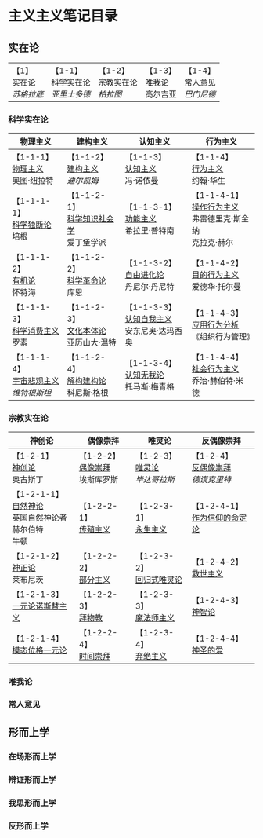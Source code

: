 # 主义主义笔记目录

## 实在论

|                                               |                                                         |                                                     |                                                 |                                                     |
| --------------------------------------------- | ------------------------------------------------------- | --------------------------------------------------- | ----------------------------------------------- | --------------------------------------------------- |
| 【1】<br />[实在论](./1/1.md)<br />*苏格拉底* | 【1-1】<br />[科学实在论](./1/1-1.md)<br />*亚里士多德* | 【1-2】<br />[宗教实在论](./1/1-2.md)<br />*柏拉图* | 【1-3】<br />[唯我论](./1/1-3.md)<br />高尔吉亚 | 【1-4】<br />[常人意见](./1/1-4.md)<br />*巴门尼德* |

### 科学实在论

| 物理主义                                                     | 建构主义                                                     | 认知主义                                                     | 行为主义                                                     |
| ------------------------------------------------------------ | ------------------------------------------------------------ | ------------------------------------------------------------ | ------------------------------------------------------------ |
| 【1-1-1】<br />[物理主义](./1/1-1/1-1-1.md)<br />奥图·纽拉特 | 【1-1-2】<br />[建构主义](./1/1-1/1-1-2.md)<br />*迪尔凯姆*  | 【1-1-3】<br />[认知主义](./1/1-1/1-1-3.md)<br />冯·诺依曼   | 【1-1-4】<br />[行为主义](./1/1-1/1-1-4.md)<br />约翰·华生 |
| 【1-1-1-1】<br />[科学独断论](./1/1-1/1-1-1-1.md)<br />培根  | 【1-1-2-1】<br />[科学知识社会学](./1/1-1/1-1-2-1.md)<br />爱丁堡学派 | 【1-1-3-1】<br />[功能主义](./1/1-1/1-1-3-1.md)<br />希拉里·普特南  | 【1-1-4-1】<br />[操作行为主义](./1/1-1/1-1-4-1.md)<br />弗雷德里克·斯金纳<br />克拉克·赫尔  |
| 【1-1-1-2】<br />[有机论](./1/1-1/1-1-1-2.md)<br />怀特海    | 【1-1-2-2】<br />[科学革命论](./1/1-1/1-1-2-2.md)<br />库恩  | 【1-1-3-2】<br />[自由进化论](./1/1-1/1-1-3-2.md)<br />丹尼尔·丹尼特    | 【1-1-4-2】<br />[目的行为主义](./1/1-1/1-1-4-2.md)<br />爱德华·托尔曼    |
| 【1-1-1-3】<br />[科学消费主义](./1/1-1/1-1-1-3.md)<br />罗素 | 【1-1-2-3】<br />[文化本体论](./1/1-1/1-1-2-3.md)<br />亚历山大·温特 | 【1-1-3-3】<br />[认知自我主义](./1/1-1/1-1-3-3.md)<br />安东尼奥·达玛西奥 | 【1-1-4-3】<br />[应用行为分析](./1/1-1/1-1-4-3.md)<br />《组织行为管理》 |
| 【1-1-1-4】<br />[宇宙悲观主义](./1/1-1/1-1-1-4.md)<br />*维特根斯坦* | 【1-1-2-4】<br />[解构建构论](./1/1-1/1-1-2-4.md)<br />科尼斯·格根 | 【1-1-3-4】<br />[认知无我论](./1/1-1/1-1-3-4.md)<br />托马斯·梅青格    | 【1-1-4-4】<br />[社会行为主义](./1/1-1/1-1-4-4.md)<br />乔治·赫伯特·米德    |

### 宗教实在论

| 神创论                                                       | 偶像崇拜                                                     | 唯灵论                                                       | 反偶像崇拜                                                   |
| ------------------------------------------------------------ | ------------------------------------------------------------ | ------------------------------------------------------------ | ------------------------------------------------------------ |
| 【1-2-1】<br />[神创论](./1/1-2/1-2-1.md)<br />奥古斯丁 | 【1-2-2】<br />[偶像崇拜](./1/1-2/1-2-2.md)<br />埃斯库罗斯  | 【1-2-3】<br />[唯灵论](./1/1-2/1-2-3.md)<br />*毕达哥拉斯*   | 【1-2-4】<br />[反偶像崇拜](./1/1-2/1-2-4.md)<br />*德谟克里特*   |
| 【1-2-1-1】<br />[自然神论](./1/1-2/1-2-1-1.md)<br />英国自然神论者<br />赫尔伯特<br />牛顿  | 【1-2-2-1】<br />[传殖主义](./1/1-2/1-2-2-1.md)<br /> | 【1-2-3-1】<br />[永生主义](./1/1-2/1-2-3-1.md)<br /> | 【1-2-4-1】<br />[作为信仰的命定论](./1/1-2/1-2-4-1.md)<br /> |
| 【1-2-1-2】<br />[神正论](./1/1-2/1-2-1-2.md)<br />莱布尼茨    | 【1-2-2-2】<br />[部分主义](./1/1-2/1-2-2-2.md)<br />  | 【1-2-3-2】<br />[回归式唯灵论](./1/1-2/1-2-3-2.md)<br /> | 【1-2-4-2】<br />[救世主义](./1/1-2/1-2-4-2.md)<br /> |
| 【1-2-1-3】<br />[一元论诺斯替主义](./1/1-2/1-2-1-3.md)<br /> | 【1-2-2-3】<br />[拜物教](./1/1-2/1-2-2-3.md)<br /> | 【1-2-3-3】<br />[魔法师主义](./1/1-2/1-2-3-3.md)<br /> | 【1-2-4-3】<br />[神智论](./1/1-2/1-2-4-3.md)<br /> |
| 【1-2-1-4】<br />[模态位格一元论](./1/1-2/1-2-1-4.md)<br /> | 【1-2-2-4】<br />[时间崇拜](./1/1-2/1-2-2-4.md)<br /> | 【1-2-3-4】<br />[弃绝主义](./1/1-2/1-2-3-4.md)<br /> | 【1-2-4-4】<br />[神圣的爱](./1/1-2/1-2-4-4.md)<br /> |

### 唯我论

### 常人意见



## 形而上学

### 在场形而上学

### 辩证形而上学

### 我思形而上学

### 反形而上学